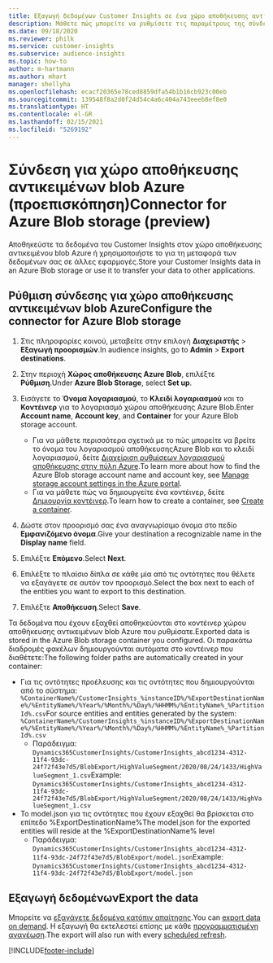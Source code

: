 ```yaml
---
title: Εξαγωγή δεδομένων Customer Insights σε ένα χώρο αποθήκευσης αντικειμένων BLOB Azure
description: Μάθετε πώς μπορείτε να ρυθμίσετε τις παραμέτρους της σύνδεσης με τον χώρο αποθήκευσης αντικειμένων blob Azure.
ms.date: 09/18/2020
ms.reviewer: philk
ms.service: customer-insights
ms.subservice: audience-insights
ms.topic: how-to
author: m-hartmann
ms.author: mhart
manager: shellyha
ms.openlocfilehash: ecacf20365e78ced8859dfa54b1b16cb923c00eb
ms.sourcegitcommit: 139548f8a2d0f24d54c4a6c404a743eeeb8ef8e0
ms.translationtype: HT
ms.contentlocale: el-GR
ms.lasthandoff: 02/15/2021
ms.locfileid: "5269192"
---
```

# <a name="connector-for-azure-blob-storage-preview"></a><span data-ttu-id="afcc7-103">Σύνδεση για χώρο αποθήκευσης αντικειμένων blob Azure (προεπισκόπηση)</span><span class="sxs-lookup"><span data-stu-id="afcc7-103">Connector for Azure Blob storage (preview)</span></span>

<span data-ttu-id="afcc7-104">Αποθηκεύστε τα δεδομένα του Customer Insights στον χώρο αποθήκευσης αντικειμένου blob Azure ή χρησιμοποιήστε το για τη μεταφορά των δεδομένων σας σε άλλες εφαρμογές.</span><span class="sxs-lookup"><span data-stu-id="afcc7-104">Store your Customer Insights data in an Azure Blob storage or use it to transfer your data to other applications.</span></span>

## <a name="configure-the-connector-for-azure-blob-storage"></a><span data-ttu-id="afcc7-105">Ρύθμιση σύνδεσης για χώρο αποθήκευσης αντικειμένων blob Azure</span><span class="sxs-lookup"><span data-stu-id="afcc7-105">Configure the connector for Azure Blob storage</span></span>

1. <span data-ttu-id="afcc7-106">Στις πληροφορίες κοινού, μεταβείτε στην επιλογή **Διαχειριστής** > **Εξαγωγή προορισμών**.</span><span class="sxs-lookup"><span data-stu-id="afcc7-106">In audience insights, go to **Admin** > **Export destinations**.</span></span>

1. <span data-ttu-id="afcc7-107">Στην περιοχή **Χώρος αποθήκευσης Azure Blob**, επιλέξτε **Ρύθμιση**.</span><span class="sxs-lookup"><span data-stu-id="afcc7-107">Under **Azure Blob Storage**, select **Set up**.</span></span>

1. <span data-ttu-id="afcc7-108">Εισάγετε το **Όνομα λογαριασμού**, το **Κλειδί λογαριασμού** και το **Κοντέινερ** για το λογαριασμό χώρου αποθήκευσης Azure Blob.</span><span class="sxs-lookup"><span data-stu-id="afcc7-108">Enter **Account name**, **Account key**, and **Container** for your Azure Blob storage account.</span></span>
    - <span data-ttu-id="afcc7-109">Για να μάθετε περισσότερα σχετικά με το πώς μπορείτε να βρείτε το όνομα του λογαριασμού αποθήκευσηςAzure Blob και το κλειδί λογαριασμού, δείτε [Διαχείριση ρυθμίσεων λογαριασμού αποθήκευσης στην πύλη Azure](https://docs.microsoft.com/azure/storage/common/storage-account-manage).</span><span class="sxs-lookup"><span data-stu-id="afcc7-109">To learn more about how to find the Azure Blob storage account name and account key, see [Manage storage account settings in the Azure portal](https://docs.microsoft.com/azure/storage/common/storage-account-manage).</span></span>
    - <span data-ttu-id="afcc7-110">Για να μάθετε πώς να δημιουργείτε ένα κοντέινερ, δείτε [Δημιουργία κοντέινερ](https://docs.microsoft.com/azure/storage/blobs/storage-quickstart-blobs-portal#create-a-container).</span><span class="sxs-lookup"><span data-stu-id="afcc7-110">To learn how to create a container, see [Create a container](https://docs.microsoft.com/azure/storage/blobs/storage-quickstart-blobs-portal#create-a-container).</span></span>

1. <span data-ttu-id="afcc7-111">Δώστε στον προορισμό σας ένα αναγνωρίσιμο όνομα στο πεδίο **Εμφανιζόμενο όνομα**.</span><span class="sxs-lookup"><span data-stu-id="afcc7-111">Give your destination a recognizable name in the **Display name** field.</span></span>

1. <span data-ttu-id="afcc7-112">Επιλέξτε **Επόμενο**.</span><span class="sxs-lookup"><span data-stu-id="afcc7-112">Select **Next**.</span></span>

1. <span data-ttu-id="afcc7-113">Επιλέξτε το πλαίσιο δίπλα σε κάθε μία από τις οντότητες που θέλετε να εξαγάγετε σε αυτόν τον προορισμό.</span><span class="sxs-lookup"><span data-stu-id="afcc7-113">Select the box next to each of the entities you want to export to this destination.</span></span>

1. <span data-ttu-id="afcc7-114">Επιλέξτε **Αποθήκευση**.</span><span class="sxs-lookup"><span data-stu-id="afcc7-114">Select **Save**.</span></span>

<span data-ttu-id="afcc7-115">Τα δεδομένα που έχουν εξαχθεί αποθηκεύονται στο κοντέινερ χώρου αποθήκευσης αντικειμένων blob Azure που ρυθμίσατε.</span><span class="sxs-lookup"><span data-stu-id="afcc7-115">Exported data is stored in the Azure Blob storage container you configured.</span></span> <span data-ttu-id="afcc7-116">Οι παρακάτω διαδρομές φακέλων δημιουργούνται αυτόματα στο κοντέινερ που διαθέτετε:</span><span class="sxs-lookup"><span data-stu-id="afcc7-116">The following folder paths are automatically created in your container:</span></span>

- <span data-ttu-id="afcc7-117">Για τις οντότητες προέλευσης και τις οντότητες που δημιουργούνται από το σύστημα: `%ContainerName%/CustomerInsights_%instanceID%/%ExportDestinationName%/%EntityName%/%Year%/%Month%/%Day%/%HHMM%/%EntityName%_%PartitionId%.csv`</span><span class="sxs-lookup"><span data-stu-id="afcc7-117">For source entities and entities generated by the system: `%ContainerName%/CustomerInsights_%instanceID%/%ExportDestinationName%/%EntityName%/%Year%/%Month%/%Day%/%HHMM%/%EntityName%_%PartitionId%.csv`</span></span>
  - <span data-ttu-id="afcc7-118">Παράδειγμα: `Dynamics365CustomerInsights/CustomerInsights_abcd1234-4312-11f4-93dc-24f72f43e7d5/BlobExport/HighValueSegment/2020/08/24/1433/HighValueSegment_1.csv`</span><span class="sxs-lookup"><span data-stu-id="afcc7-118">Example: `Dynamics365CustomerInsights/CustomerInsights_abcd1234-4312-11f4-93dc-24f72f43e7d5/BlobExport/HighValueSegment/2020/08/24/1433/HighValueSegment_1.csv`</span></span>
- <span data-ttu-id="afcc7-119">Το model.json για τις οντότητες που έχουν εξαχθεί θα βρίσκεται στο επίπεδο %ExportDestinationName%</span><span class="sxs-lookup"><span data-stu-id="afcc7-119">The model.json for the exported entities will reside at the %ExportDestinationName% level</span></span>
  - <span data-ttu-id="afcc7-120">Παράδειγμα: `Dynamics365CustomerInsights/CustomerInsights_abcd1234-4312-11f4-93dc-24f72f43e7d5/BlobExport/model.json`</span><span class="sxs-lookup"><span data-stu-id="afcc7-120">Example: `Dynamics365CustomerInsights/CustomerInsights_abcd1234-4312-11f4-93dc-24f72f43e7d5/BlobExport/model.json`</span></span>

## <a name="export-the-data"></a><span data-ttu-id="afcc7-121">Εξαγωγή δεδομένων</span><span class="sxs-lookup"><span data-stu-id="afcc7-121">Export the data</span></span>

<span data-ttu-id="afcc7-122">Μπορείτε να [εξαγάγετε δεδομένα κατόπιν απαίτησης](export-destinations.md#export-data-on-demand).</span><span class="sxs-lookup"><span data-stu-id="afcc7-122">You can [export data on demand](export-destinations.md#export-data-on-demand).</span></span> <span data-ttu-id="afcc7-123">Η εξαγωγή θα εκτελεστεί επίσης με κάθε [προγραμματισμένη ανανέωση](system.md#schedule-tab).</span><span class="sxs-lookup"><span data-stu-id="afcc7-123">The export will also run with every [scheduled refresh](system.md#schedule-tab).</span></span>


[!INCLUDE[footer-include](../includes/footer-banner.md)]